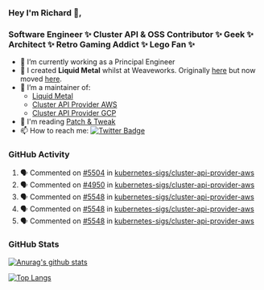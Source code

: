 ### Hey I'm Richard 👋, 

<h3 align="left">Software Engineer ✨ Cluster API & OSS Contributor ✨ Geek ✨ Architect ✨ Retro Gaming Addict ✨ Lego Fan ✨</h3>

- 🔭 I’m currently working as a Principal Engineer
- 📯 I created **Liquid Metal** whilst at Weaveworks. Originally [here](https://github.com/weaveworks-liquidmetal) but now moved [here](https://github.com/liquidmetal-dev).
- 👯 I’m a maintainer of:
  -  [Liquid Metal](https://github.com/liquidmetal-dev)
  -  [Cluster API Provider AWS](https://github.com/kubernetes-sigs/cluster-api-provider-aws)
  -  [Cluster API Provider GCP](https://github.com/kubernetes-sigs/cluster-api-provider-gcp)
- 💬 I'm reading [Patch & Tweak](https://bjooks.com/products/patch-tweak-exploring-modular-synthesis)
- 📫 How to reach me: [![Twitter Badge](https://img.shields.io/badge/-@fruit_case-00acee?style=flat&logo=Twitter&logoColor=white)](https://twitter.com/intent/follow?screen_name=fruit_case "Follow on Twitter")

### GitHub Activity 

<!--START_SECTION:activity-->
1. 🗣 Commented on [#5504](https://github.com/kubernetes-sigs/cluster-api-provider-aws/pull/5504#issuecomment-3132510418) in [kubernetes-sigs/cluster-api-provider-aws](https://github.com/kubernetes-sigs/cluster-api-provider-aws)
2. 🗣 Commented on [#4950](https://github.com/kubernetes-sigs/cluster-api-provider-aws/pull/4950#issuecomment-3132506654) in [kubernetes-sigs/cluster-api-provider-aws](https://github.com/kubernetes-sigs/cluster-api-provider-aws)
3. 🗣 Commented on [#5548](https://github.com/kubernetes-sigs/cluster-api-provider-aws/pull/5548#issuecomment-3132494309) in [kubernetes-sigs/cluster-api-provider-aws](https://github.com/kubernetes-sigs/cluster-api-provider-aws)
4. 🗣 Commented on [#5548](https://github.com/kubernetes-sigs/cluster-api-provider-aws/pull/5548#issuecomment-3132479741) in [kubernetes-sigs/cluster-api-provider-aws](https://github.com/kubernetes-sigs/cluster-api-provider-aws)
5. 🗣 Commented on [#5548](https://github.com/kubernetes-sigs/cluster-api-provider-aws/pull/5548#issuecomment-3132478131) in [kubernetes-sigs/cluster-api-provider-aws](https://github.com/kubernetes-sigs/cluster-api-provider-aws)
<!--END_SECTION:activity-->

### GitHub Stats

[![Anurag's github stats](https://github-readme-stats.vercel.app/api?username=richardcase&count_private=true&show_icons=true)](https://github.com/anuraghazra/github-readme-stats)

[![Top Langs](https://github-readme-stats.vercel.app/api/top-langs/?username=richardcase&hide=html&layout=compact)](https://github.com/anuraghazra/github-readme-stats)
